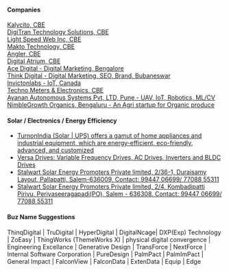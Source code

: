 #### Companies
[Kalycito, CBE](https://www.kalycito.com/)  
[DigiTran Technology Solutions, CBE](https://dtserp.in/)  
[Light Speed Web Inc, CBE]()  
[Makto Technology, CBE](https://www.maktotechnology.com)  
[Angler, CBE](https://www.angleritech.com/)  
[Digital Atrium, CBE](https://www.digitalatrium.in/)  
[Ace Digital - Digital Marketing, Bengalore](https://www.acedigital.co.in/)  
[Think Digital - Digital Marketing, SEO, Brand, Bubaneswar](https://www.thinkdigital.co.in/)  
[Invictonlabs - IoT, Canada](https://invictonlabs.com/)  
[Techno Meters & Electronics, CBE](https://www.technometers.in/)  
[Ayanan Autonomous Systems Pvt, LTD, Pune - UAV, IoT, Robotics, ML/CV](http://ayaan.ai)  
[NimbleGrowth Organics, Bengaluru - An Agri startup for Organic produce](https://nimblegrowth.in/)  

#### Solar / Electronics / Energy Efficiency
- [TurnonIndia (Solar | UPS) offers a gamut of home appliances and industrial equipment, which are energy-efficient, eco-friendly, advanced, and customized](https://turnonindia.com)  
- [Versa Drives: Variable Frequency Drives, AC Drives, Inverters and BLDC Drives](https://www.versadrives.com/)  
- [Stalwart Solar Energy Promoters Private limited, 2/36-1, Duraisamy Layout, Pallapatti, Salem-636009, Contact: 99447 06699/ 77088 55311](https://www.youtube.com/watch?v=g7UX3IrHNv0&pp=ygUvc3RhbHdhcnQgc29sYXIgZW5lcmd5IHByb21vdGVycyBwcml2YXRlIGxpbWl0ZWQ%3D)
- [Stalwart Solar Energy Promoters Private limited, 2/4, Kombadipatti Pirivu, Periyaseeragapadi(PO), Salem - 636308. Contact: 99447 06699/ 77088 55311 ](https://www.youtube.com/watch?v=e5p238fTDO0&t=1213s&ab_channel=SakalakalaTv)    


#### Buz Name Suggestions
ThinqDigital | TruDigital | HyperDigital | DigitalNcage| DXP(Exp) Technology | ZoEasy | ThingWorks (ThemeWorks X) | physical digital convergence | Engineering Excellance | Generative Design | TransForce | NextForce | Internal Software Corporation | PureDesign | PalmPact | PalmImPact | General Impact | FalconView | FalconData | ExtenData | Equip | Edge

